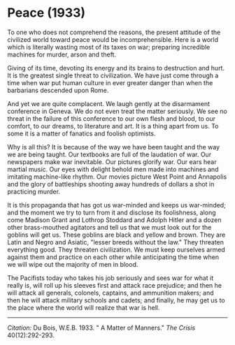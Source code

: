 <!--
title:   Peace
author:  Du Bois, W.E.B.
journal: The Crisis
year:    1933
volume:  40
issue:   12
pages:   292-293
-->
# Peace (1933)

To one who does not comprehend the reasons, the present attitude of the civilized world toward peace would be incomprehensible. Here is a world which is literally wasting most of its taxes on war; preparing incredible machines for murder, arson and theft.

 Giving of its time, devoting its energy and its brains to destruction and hurt. It is the greatest single threat to civilization. We have just come through a time when war put human culture in ever greater danger than when the barbarians descended upon Rome.

And yet we are quite complacent. We laugh gently at the disarmament conference in Geneva. We do not even treat the matter seriously. We see no threat in the failure of this conference to our own flesh and blood, to our comfort, to our dreams, to literature and art. It is a thing apart from us. To some it is a matter of fanatics and foolish optimists.

Why is all this? It is because of the way we have been taught and the way we are being taught. Our textbooks are full of the laudation of war. Our newspapers make war inevitable. Our pictures glorify war. Our ears hear martial music. Our eyes with delight behold men made into machines and imitating machine-like rhythm. Our movies picture West Point and Annapolis and the glory of battleships shooting away hundreds of dollars a shot in practicing murder.

It is this propaganda that has got us war-minded and keeps us war-minded; and the moment we try to turn from it and disclose its foolishness, along come Madison Grant and Lothrop Stoddard and Adolph Hitler and a dozen other brass-mouthed agitators and tell us that we must look out for the goblins will get us. These goblins are black and yellow and brown. They are Latin and Negro and Asiatic, "lesser breeds without the law." They threaten everything good. They threaten civilization. We must keep ourselves armed against them and practice on each other while anticipating the time when we will wipe out the majority of men in blood.

The Pacifists today who takes his job seriously and sees war for what it really is, will roll up his sleeves first and attack race prejudice; and then he will attack all generals, colonels, captains, and ammunition makers; and then he will attack military schools and cadets; and finally, he may get us to the place where the world will realize that war is hell.
_________________
*Citation:* Du Bois, W.E.B. 1933. " A Matter of Manners." *The Crisis* 40(12):292-293.